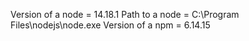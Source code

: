 Version of a node = 14.18.1
Path to a node = C:\Program Files\nodejs\node.exe
Version of a npm = 6.14.15

